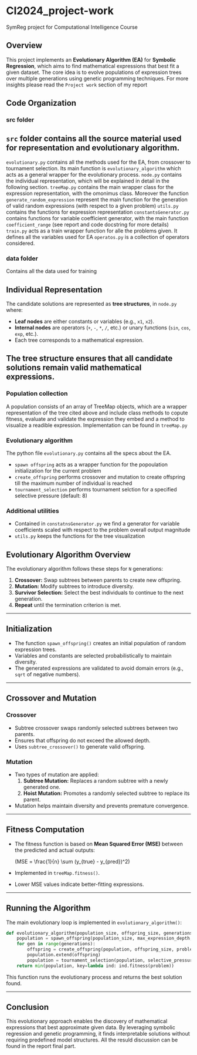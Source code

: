 # CI2024_project-work
SymReg project for Computational Intelligence Course


## Overview

This project implements an **Evolutionary Algorithm (EA)** for **Symbolic Regression**, which aims to find mathematical expressions that best fit a given dataset. The core idea is to evolve populations of expression trees over multiple generations using genetic programming techniques.
For more insights please read the `Project work` section of my report


## Code Organization
### src folder
`src` folder contains all the source material used for representation and evolutionary algorithm.
--- 
`evolutionary.py` contains all the methods used for the EA, from crossover to tournament selection.
Its main function is `evolutionary_algorithm` which acts as a general wrapper for the evolutionary process.
`node.py` contains the individual representation, which will be explained in detail in the following section.
`treeMap.py` contains the main wrapper class for the expression representation, with the omonimus class.
Moreover the function `generate_random_expression` represent the main function for the generation of valid random expressions (with respect to a given problem)
`utils.py` contains the functions for expression representation
`constantsGenerator.py` contains functions for variable coefficient generator, with the main function `coefficient_range` (see report and code docstring for more details)
`train.py` acts as a train wrapper function for alle the problems given. It defines all the variables used for EA
`operatos.py` is a collection of operators considered.

### data folder
Contains all the data used for training


## Individual Representation

The candidate solutions are represented as **tree structures**, in `node.py` where:

- **Leaf nodes** are either constants or variables (e.g., `x1`, `x2`).
- **Internal nodes** are operators (`+`, `-`, `*`, `/`, etc.) or unary functions (`sin`, `cos`, `exp`, etc.).
- Each tree corresponds to a mathematical expression.

The tree structure ensures that all candidate solutions remain valid mathematical expressions.
---

### Population collection

A population consists of an array of TreeMap objects, which are a wrapper representation of the tree cited above and include class methods to copute fitness, evaluate and validate the expression they embed and a method to visualize a readible expression. Implementation can be found in `treeMap.py`

### Evolutionary algorithm

The python file `evolutionary.py` contains all the specs about the EA.
- `spawn offspring` acts as a wrapper function for the popoulation initialization for the current problem
- `create_offspring` performs crossover and mutation to create offspring till the maximum number of individual is reached
- `tournament_selection` performs tournament selction for a specified selective pressure (default: 8)

### Additional utilities
- Contained in `constatnsGenerator.py` we find a generator for variable coefficients scaled with respect to the problem overall output magnitude
- `utils.py` keeps the functions for the tree visualization


## Evolutionary Algorithm Overview

The evolutionary algorithm follows these steps for `N` generations:

1. **Crossover:** Swap subtrees between parents to create new offspring.
2. **Mutation:** Modify subtrees to introduce diversity.
3. **Survivor Selection:** Select the best individuals to continue to the next generation.
4. **Repeat** until the termination criterion is met.

---

## Initialization

- The function `spawn_offspring()` creates an initial population of random expression trees.
- Variables and constants are selected probabilistically to maintain diversity.
- The generated expressions are validated to avoid domain errors (e.g., `sqrt` of negative numbers).

---

## Crossover and Mutation

### **Crossover**

- Subtree crossover swaps randomly selected subtrees between two parents.
- Ensures that offspring do not exceed the allowed depth.
- Uses `subtree_crossover()` to generate valid offspring.

### **Mutation**

- Two types of mutation are applied:
  1. **Subtree Mutation:** Replaces a random subtree with a newly generated one.
  2. **Hoist Mutation:** Promotes a randomly selected subtree to replace its parent.
- Mutation helps maintain diversity and prevents premature convergence.

---

## Fitness Computation

- The fitness function is based on **Mean Squared Error (MSE)** between the predicted and actual outputs:

  \(MSE = \frac{1}{n} \sum (y_{true} - y_{pred})^2\)

- Implemented in `treeMap.fitness()`.

- Lower MSE values indicate better-fitting expressions.

---

## Running the Algorithm

The main evolutionary loop is implemented in `evolutionary_algorithm()`:

```python
def evolutionary_algorithm(population_size, offspring_size, generations, selective_pressure, max_expression_depth, problem, const_range):
    population = spawn_offspring(population_size, max_expression_depth, const_range, problem)
    for gen in range(generations):
        offspring = create_offspring(population, offspring_size, problem, const_range, max_expression_depth)
        population.extend(offspring)
        population = tournament_selection(population, selective_pressure, problem)
    return min(population, key=lambda ind: ind.fitness(problem))
```

This function runs the evolutionary process and returns the best solution found.

---

## Conclusion

This evolutionary approach enables the discovery of mathematical expressions that best approximate given data. By leveraging symbolic regression and genetic programming, it finds interpretable solutions without requiring predefined model structures.
All the resuld discussion can be found in the report final part.

